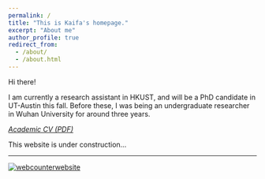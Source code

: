 ```yaml
---
permalink: /
title: "This is Kaifa's homepage."
excerpt: "About me"
author_profile: true
redirect_from: 
  - /about/
  - /about.html
---
```


Hi there!

I am currently a research assistant in HKUST, and will be a PhD candidate in UT-Austin this fall. Before these, I was being an undergraduate researcher in Wuhan University for around three years.

[*Academic CV (PDF)*](https://hkustconnect-my.sharepoint.com/:b:/g/personal/kluoab_connect_ust_hk/EZBFMi7js5pOgHC-zads4CMB-rZ8Yw_gcFN3WghVY3yocg?e=nxk9Dn)

This website is under construction...

---

<!-- hitwebcounter Code START -->
<a href="https://www.hitwebcounter.com" target="_blank">
<img src="https://hitwebcounter.com/counter/counter.php?page=7195951&style=0007&nbdigits=5&type=page&initCount=0" title="User Stats" Alt="webcounterwebsite"   border="0" >
</a>                                    